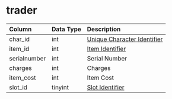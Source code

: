 # trader

| Column | Data Type | Description |
| :--- | :--- | :--- |
| char_id | int | [Unique Character Identifier](../../../schema/categories/characters/character_data.md) |
| item_id | int | [Item Identifier](../../../schema/categories/items/items.md) |
| serialnumber | int | Serial Number |
| charges | int | Charges |
| item_cost | int | Item Cost |
| slot_id | tinyint | [Slot Identifier](../../../../categories/inventory/inventory-slots) |


